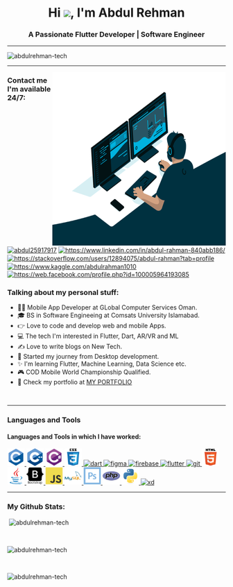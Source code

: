 <h1 align="center">Hi <img src="https://media.giphy.com/media/hvRJCLFzcasrR4ia7z/giphy.gif" width="25px">, I'm Abdul Rehman</h1>
<h3 align="center">A Passionate Flutter Developer | Software Engineer</h3>
<hr>
<p align="left"> <img src="https://komarev.com/ghpvc/?username=abdulrehman-tech&label=Profile%20views&color=0e75b6&style=flat" alt="abdulrehman-tech" /> </p>
<hr>
<img align="right" alt="GIF" src="code.gif" width="400" height="400" />

<h3 align="left">Contact me I'm available 24/7:</h3>
<p align="left">
<a href="https://twitter.com/rockxabdul101" target="blank"><img align="center" src="https://raw.githubusercontent.com/rahuldkjain/github-profile-readme-generator/master/src/images/icons/Social/twitter.svg" alt="abdul25917917" height="30" width="40" /></a>
<a href="https://linkedin.com/in/https://www.linkedin.com/in/abdul-rahman-840abb186/" target="blank"><img align="center" src="https://raw.githubusercontent.com/rahuldkjain/github-profile-readme-generator/master/src/images/icons/Social/linked-in-alt.svg" alt="https://www.linkedin.com/in/abdul-rahman-840abb186/" height="30" width="40" /></a>
<a href="https://stackoverflow.com/users/https://stackoverflow.com/users/12894075/abdul-rahman?tab=profile" target="blank"><img align="center" src="https://raw.githubusercontent.com/rahuldkjain/github-profile-readme-generator/master/src/images/icons/Social/stack-overflow.svg" alt="https://stackoverflow.com/users/12894075/abdul-rahman?tab=profile" height="30" width="40" /></a>
<a href="https://kaggle.com/https://www.kaggle.com/abdulrahman1010" target="blank"><img align="center" src="https://raw.githubusercontent.com/rahuldkjain/github-profile-readme-generator/master/src/images/icons/Social/kaggle.svg" alt="https://www.kaggle.com/abdulrahman1010" height="30" width="40" /></a>
<a href="https://fb.com/https://web.facebook.com/profile.php?id=100005964193085" target="blank"><img align="center" src="https://raw.githubusercontent.com/rahuldkjain/github-profile-readme-generator/master/src/images/icons/Social/facebook.svg" alt="https://web.facebook.com/profile.php?id=100005964193085" height="30" width="40" /></a>
</p>
<h3>Talking about my personal stuff:</h3>

- 🙋‍♂️ Mobile App Developer at GLobal Computer Services Oman.
- 🎓 BS in Software Engineeing at Comsats University Islamabad.
- 👉 Love to code and develop web and mobile Apps.
- 💻 The tech I'm interested in Flutter, Dart, AR/VR and ML
- ✍ Love to write blogs on New Tech.
- 📱 Started my journey from Desktop development.
- ✨ I'm learning Flutter, Machine Learning, Data Science etc.
- 🎮 COD Mobile World Championship Qualified.
- 📄 Check my portfolio at <a href="https://abdulrehmandev.netlify.app/">MY PORTFOLIO</a>
<br>
<hr>
<h3 align="left">Languages and Tools</h3>
<h4 align="left">Languages and Tools in which I have worked:</h4>
<p align="left"> 
<a href="https://www.cprogramming.com/" target="_blank"> <img src="https://raw.githubusercontent.com/devicons/devicon/master/icons/c/c-original.svg" alt="c" width="40" height="40"/> </a> 
<a href="https://www.w3schools.com/cpp/" target="_blank"> <img src="https://raw.githubusercontent.com/devicons/devicon/master/icons/cplusplus/cplusplus-original.svg" alt="cplusplus" width="40" height="40"/> </a> 
<a href="https://www.w3schools.com/cs/" target="_blank"> <img src="https://raw.githubusercontent.com/devicons/devicon/master/icons/csharp/csharp-original.svg" alt="csharp" width="40" height="40"/> </a> 
<a href="https://www.w3schools.com/css/" target="_blank"> <img src="https://raw.githubusercontent.com/devicons/devicon/master/icons/css3/css3-original-wordmark.svg" alt="css3" width="40" height="40"/> </a> 
<a href="https://dart.dev" target="_blank"> <img src="https://www.vectorlogo.zone/logos/dartlang/dartlang-icon.svg" alt="dart" width="40" height="40"/> </a> 
<a href="https://www.figma.com/" target="_blank"> <img src="https://www.vectorlogo.zone/logos/figma/figma-icon.svg" alt="figma" width="40" height="40"/> </a> 
<a href="https://firebase.google.com/" target="_blank"> <img src="https://www.vectorlogo.zone/logos/firebase/firebase-icon.svg" alt="firebase" width="40" height="40"/> </a> 
<a href="https://flutter.dev" target="_blank"> <img src="https://www.vectorlogo.zone/logos/flutterio/flutterio-icon.svg" alt="flutter" width="40" height="40"/> </a> <a href="https://git-scm.com/" target="_blank"> <img src="https://www.vectorlogo.zone/logos/git-scm/git-scm-icon.svg" alt="git" width="40" height="40"/> </a> 
<a href="https://www.w3.org/html/" target="_blank"> <img src="https://raw.githubusercontent.com/devicons/devicon/master/icons/html5/html5-original-wordmark.svg" alt="html5" width="40" height="40"/> </a>
<a href="https://www.java.com" target="_blank"> <img src="https://raw.githubusercontent.com/devicons/devicon/master/icons/java/java-original.svg" alt="java" width="40" height="40"/> </a> 
<a href="https://getbootstrap.com" target="_blank"> <img src="https://raw.githubusercontent.com/devicons/devicon/master/icons/bootstrap/bootstrap-plain-wordmark.svg" alt="bootstrap" width="40" height="40"/> </a> 
<a href="https://developer.mozilla.org/en-US/docs/Web/JavaScript" target="_blank"> <img src="https://raw.githubusercontent.com/devicons/devicon/master/icons/javascript/javascript-original.svg" alt="javascript" width="40" height="40"/> </a> 
<a href="https://www.mysql.com/" target="_blank"> <img src="https://raw.githubusercontent.com/devicons/devicon/master/icons/mysql/mysql-original-wordmark.svg" alt="mysql" width="40" height="40"/> </a> 
<a href="https://www.photoshop.com/en" target="_blank"> <img src="https://raw.githubusercontent.com/devicons/devicon/master/icons/photoshop/photoshop-line.svg" alt="photoshop" width="40" height="40"/> </a> 
<a href="https://www.php.net" target="_blank"> <img src="https://raw.githubusercontent.com/devicons/devicon/master/icons/php/php-original.svg" alt="php" width="40" height="40"/> </a> 
<a href="https://www.python.org" target="_blank"> <img src="https://raw.githubusercontent.com/devicons/devicon/master/icons/python/python-original.svg" alt="python" width="40" height="40"/> </a> 
<a href="https://www.adobe.com/products/xd.html" target="_blank"> <img src="https://cdn.worldvectorlogo.com/logos/adobe-xd.svg" alt="xd" width="40" height="40"/> </a> </p>

<hr>
<h3 align="left">My Github Stats:</h3>
<p>&nbsp;<img align="center" src="https://github-readme-stats.vercel.app/api?username=abdulrehman-tech&show_icons=true&locale=en" alt="abdulrehman-tech" /></p>
<br>
<p><img align="center" src="https://github-readme-streak-stats.herokuapp.com/?user=abdulrehman-tech&" alt="abdulrehman-tech" /></p>
<br>
<p><img align="left" src="https://github-readme-stats.vercel.app/api/top-langs?username=abdulrehman-tech&show_icons=true&locale=en&layout=compact" alt="abdulrehman-tech" /></p>
<br>

